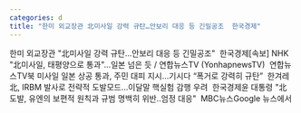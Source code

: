 ```yaml
---
categories: d
title: "한미 외교장관 北미사일 강력 규탄…안보리 대응 등 긴밀공조  한국경제"
---
```

한미 외교장관 "北미사일 강력 규탄…안보리 대응 등 긴밀공조"&nbsp;&nbsp;한국경제[속보] NHK "北미사일, 태평양으로 통과"…일본 넘은 듯 / 연합뉴스TV (YonhapnewsTV)&nbsp;&nbsp;연합뉴스TV북 미사일 일본 상공 통과, 주민 대피 지시…기시다 “폭거로 강력히 규탄”&nbsp;&nbsp;한겨레北, IRBM 발사로 전략적 도발모드…이달말 핵실험 감행 우려&nbsp;&nbsp;한국경제윤 대통령 "北 도발, 유엔의 보편적 원칙과 규범 명백히 위반‥엄정 대응"&nbsp;&nbsp;MBC뉴스Google 뉴스에서